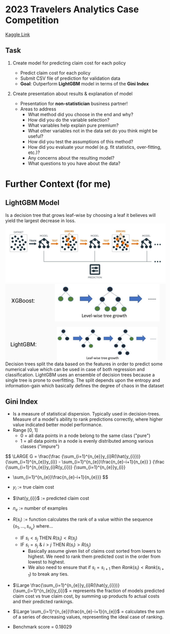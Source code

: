 # 2023 Travelers Analytics Case Competition
[Kaggle Link](https://www.kaggle.com/competitions/2023-travelers-university-competition/overview)

## Task

1. Create model for predicting claim cost for each policy
    - Predict claim cost for each policy
    - Submit CSV file of prediction for validation data
    - **Goal**: Outperform **LightGBM** model in terms of the **Gini Index**


2. Create presentation about results & explanation of model
    - Presentation for **non-statistician** business partner!
    - Areas to address
        - What method did you choose in the end and why?
        - How did you do the variable selection?
        - What variables help explain pure premium?
        - What other variables not in the data set do you think might be useful?
        - How did you test the assumptions of this method?
        - How did you evaluate your model (e.g. fit statistics, over-fitting, etc.)?
        - Any concerns about the resulting model?
        - What questions to you have about the data?

# Further Context (for me)
## LightGBM Model
Is a decision tree that grows leaf-wise by choosing a leaf it believes will yield the largest decrease in loss.
[![LightDMG Diagram](/images/LightGBM%20Diagram.jpeg)](https://ilkerkatkat.blogspot.com/2020/05/python-light-gbm.html)
[![LightDMG vs XGBoost](/images/LightGBM%20vs%20XGBoost.jpeg)](https://ilkerkatkat.blogspot.com/2020/05/python-light-gbm.html)
Decision trees split the data based on the features in order to predict some numerical value which can be used in case of both regression and classification. LightGBM uses an ensemble of decision trees because a single tree is prone to overfitting. The split depends upon the entropy and information-gain which basically defines the degree of chaos in the dataset

## Gini Index
- Is a measure of statistical dispersion. Typically used in decision-trees. Measure of a model's ability to rank predictions correctly, where higher value indicated better model performance.
- Range [0, 1]
    - 0 = all data points in a node belong to the same class ("pure")
    - 1 = all data points in a node is evenly distributed among various classes ("impure")

$$
\LARGE
G = \frac{\frac
{\sum_{i=1}^{n_{e}}y_{i}R(\hat{y_{i}})}
{\sum_{i=1}^{n_{e}}y_{i}} - \sum_{i=1}^{n_{e}}\frac{n_{e}-i+1}{n_{e}}
}
{\frac
{\sum_{i=1}^{n_{e}}y_{i}R(y_{i})}
{\sum_{i=1}^{n_{e}}y_{i}}
- \sum_{i=1}^{n_{e}}\frac{n_{e}-i+1}{n_{e}}}
$$

- $y_{i}$ := true claim cost
- $\hat{y_{i}}$ := predicted claim cost
- $n_{e}$ := number of examples
- $R(s_{i})$ := function calculates the rank of a value within the sequence $\{ {s_{1}, ... , s_{n_{e}}} \}$ where... 
    - IF $s_{i} < s_{j}$ THEN $R(s_{i}) < R(s_{j})$
    - IF $s_{i} = s_{j}$ & $i > j$ THEN $R(s_{i}) > R(s_{j})$
        - Basically assume given list of claims cost sorted from lowers to highest. We need to rank them predicted cost in the order from lowest to highest.
        - We also need to ensure that if $s_{i} = s_{i+1}$ then $Rank(s_{i}) < Rank(s_{i+1})$ to break any ties.
    
- $\Large \frac{\sum_{i=1}^{n_{e}}y_{i}R(\hat{y_{i}})}{\sum_{i=1}^{n_{e}}y_{i}}$ = represents the fraction of models predicted claim cost vs true claim cost, by summing up products fo actual costs and their predicted rankings.
- $\Large \sum_{i=1}^{n_{e}}\frac{n_{e}-i+1}{n_{e}}$ = calculates the sum of a series of decreasing values, representing the ideal case of ranking.
- Benchmark score = 0.18029